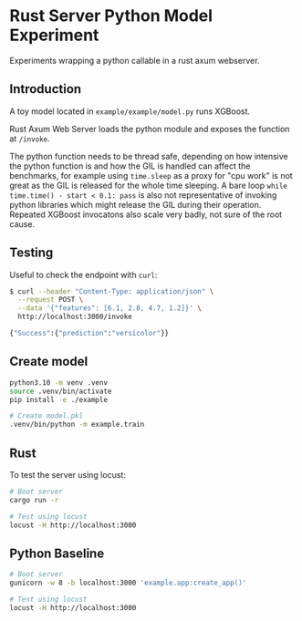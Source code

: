 # Rust Server Python Model Experiment

Experiments wrapping a python callable in a rust axum webserver.


## Introduction

A toy model located in `example/example/model.py` runs XGBoost.

Rust Axum Web Server loads the python module and exposes the function at `/invoke`.  

The python function needs to be thread safe, depending on how intensive the python function is and how the GIL is handled can affect the benchmarks, for example using `time.sleep` as a proxy for "cpu work" is not great as the GIL is released for the whole time sleeping.  A bare loop `while time.time() - start < 0.1: pass` is also not representative of invoking python libraries which might release the GIL during their operation.  Repeated XGBoost invocatons also scale very badly, not sure of the root cause.

## Testing 

Useful to check the endpoint with `curl`:

```bash
$ curl --header "Content-Type: application/json" \
  --request POST \
  --data '{"features": [6.1, 2.8, 4.7, 1.2]}' \
  http://localhost:3000/invoke

{"Success":{"prediction":"versicolor"}}
```

## Create model

```bash
python3.10 -m venv .venv
source .venv/bin/activate
pip install -e ./example

# Create model.pkl
.venv/bin/python -m example.train
```

## Rust

To test the server using locust:

```bash
# Boot server
cargo run -r

# Test using locust
locust -H http://localhost:3000
```

## Python Baseline

```bash
# Boot server
gunicorn -w 8 -b localhost:3000 'example.app:create_app()'

# Test using locust
locust -H http://localhost:3000
```
